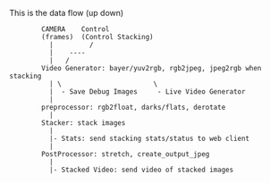 This is the data flow (up down)


            CAMERA    Control
            (frames)  (Control Stacking)
              |         /
              |    ----
              |   /
            Video Generator: bayer/yuv2rgb, rgb2jpeg, jpeg2rgb when stacking
              | \                       \
              |  - Save Debug Images     - Live Video Generator
              |
            preprocessor: rgb2float, darks/flats, derotate
              |
            Stacker: stack images
              |
              |- Stats: send stacking stats/status to web client
              |
            PostProcessor: stretch, create_output_jpeg
              |
              |- Stacked Video: send video of stacked images
